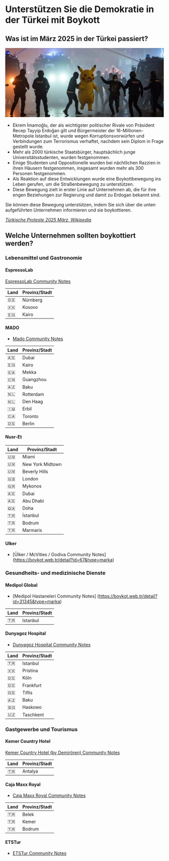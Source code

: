 # Unterstützen Sie die Demokratie in der Türkei mit Boykott

## Was ist im März 2025 in der Türkei passiert?

![Proteste in der Türkei im März 2025](./assets/running_pikachu.jpeg)

- Ekrem İmamoğlu, der als wichtigster politischer Rivale von Präsident Recep Tayyip Erdoğan gilt und Bürgermeister der 16-Millionen-Metropole Istanbul ist, wurde wegen Korruptionsvorwürfen und Verbindungen zum Terrorismus verhaftet, nachdem sein Diplom in Frage gestellt wurde. 
- Mehr als 2000 türkische Staatsbürger, hauptsächlich junge Universitätsstudenten, wurden festgenommen. 
- Einige Studenten und Oppositionelle wurden bei nächtlichen Razzien in ihren Häusern festgenommen, insgesamt wurden mehr als 300 Personen festgenommen. 
- Als Reaktion auf diese Entwicklungen wurde eine Boykottbewegung ins Leben gerufen, um die Straßenbewegung zu unterstützen. 
- Diese Bewegung zielt in erster Linie auf Unternehmen ab, die für ihre engen Beziehungen zur Regierung und damit zu Erdogan bekannt sind.

Sie können diese Bewegung unterstützen, indem Sie sich über die unten aufgeführten Unternehmen informieren und sie boykottieren. 

[*Türkische Proteste 2025 März, Wikipedia*](https://en.wikipedia.org/wiki/2025_Turkish_protests)

## Welche Unternehmen sollten boykottiert werden?

### Lebensmittel und Gastronomie

#### EspressoLab

[EspressoLab Community Notes](https://boykot.web.tr/detail.php?id=65&type=marka&tab=info)

| Land | Provinz/Stadt |
| - | - |
| 🇩🇪 | Nürnberg |
| 🇽🇰 | Kosovo |
| 🇪🇬 | Kairo |

#### MADO

- [Mado Community Notes](https://boykot.web.tr/detail.php?id=74&type=marka&tab=info)

| Land | Provinz/Stadt |
| - | - |
| 🇦🇪 | Dubai |
| 🇪🇬 | Kairo |
| 🇸🇦 | Mekka |
| 🇨🇳 | Guangzhou |
| 🇦🇿 | Baku |
| 🇳🇱 | Rotterdam |
| 🇳🇱 | Den Haag |
| 🇮🇶 | Erbil |
| 🇨🇦 | Toronto |
| 🇩🇪 | Berlin |


#### Nusr-Et

| Land | Provinz/Stadt |
| - | - |
| 🇺🇲 | Miami |
| 🇺🇲 | New York Midtown |
| 🇺🇲 | Beverly Hills |
| 🇬🇧 | London |
| 🇬🇷 | Mykonos |
| 🇦🇪 | Dubai |
| 🇦🇪 | Abu Dhabi |
| 🇶🇦 | Doha |
| 🇹🇷 | İstanbul |
| 🇹🇷 | Bodrum |
| 🇹🇷 | Marmaris |

#### Ulker

- [Ülker / McVities / Godiva Community Notes] (https://boykot.web.tr/detail?id=67&type=marka)

### Gesundheits- und medizinische Dienste

#### Medipol Global

- [Medipol Hastaneleri Community Notes] (https://boykot.web.tr/detail?id=31345&type=marka)

| Land | Provinz/Stadt |
| - | - |
| 🇹🇷 | Istanbul |



#### Dunyagoz Hospital

- [Dunyagoz Hospital Community Notes](https://boykot.web.tr/detail.php?id=31575&type=marka&tab=notes)

| Land | Provinz/Stadt |
| - | - |
| 🇹🇷 | Istanbul |
| 🇽🇰 | Pristina |
| 🇩🇪 | Köln |
| 🇩🇪 | Frankfurt |
| 🇬🇪 | Tiflis |
| 🇦🇿 | Baku |
| 🇧🇬 | Haskowo |
| 🇺🇿 | Taschkent |

### Gastgewerbe und Tourismus

#### Kemer Country Hotel

[Kemer Country Hotel (by Demirören) Community Notes](https://boykot.web.tr/detail?id=31149&type=marka)

| Land | Provinz/Stadt |
| - | - |
| 🇹🇷 | Antalya |

#### Caja Maxx Royal

- [Caja Maxx Royal Community Notes](https://boykot.web.tr/detail?id=31920&type=marka)

| Land | Provinz/Stadt |
| - | - |
| 🇹🇷 | Belek |
| 🇹🇷 | Kemer |
| 🇹🇷 | Bodrum |

#### ETSTur

- [ETSTur Community Notes](https://boykot.web.tr/detail?id=31214&type=marka)